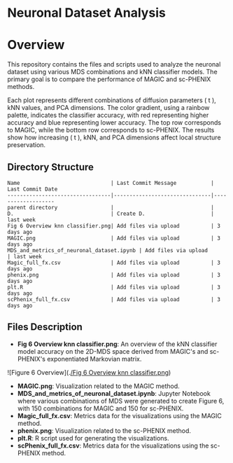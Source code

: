 
# Neuronal Dataset Analysis

# Overview

This repository contains the files and scripts used to analyze the neuronal dataset using various MDS combinations and kNN classifier models. The primary goal is to compare the performance of MAGIC and sc-PHENIX methods.

Each plot represents different combinations of diffusion parameters \( t \), kNN values, and PCA dimensions. The color gradient, using a rainbow palette, indicates the classifier accuracy, with red representing higher accuracy and blue representing lower accuracy. The top row corresponds to MAGIC, while the bottom row corresponds to sc-PHENIX. The results show how increasing \( t \), kNN, and PCA dimensions affect local structure preservation.








## Directory Structure

```
Name                             | Last Commit Message           | Last Commit Date
---------------------------------|-------------------------------|-------------------
parent directory                 |                               |
D.                               | Create D.                     | last week
Fig 6 Overview knn classifier.png| Add files via upload          | 3 days ago
MAGIC.png                        | Add files via upload          | 3 days ago
MDS_and_metrics_of_neuronal_dataset.ipynb | Add files via upload          | last week
Magic_full_fx.csv                | Add files via upload          | 3 days ago
phenix.png                       | Add files via upload          | 3 days ago
plt.R                            | Add files via upload          | 3 days ago
scPhenix_full_fx.csv             | Add files via upload          | 3 days ago
```

## Files Description

- **Fig 6 Overview knn classifier.png**: An overview of the kNN classifier model accuracy on the 2D-MDS space derived from MAGIC's and sc-PHENIX's exponentiated Markovian matrix.

![Figure 6 Overview](.[/Fig 6 Overview knn classifier.png](https://github.com/resendislab/sc-PHENIX/blob/main/MDS/Fig%206%20Overview%20knn%20classifier.png))

- **MAGIC.png**: Visualization related to the MAGIC method.
- **MDS_and_metrics_of_neuronal_dataset.ipynb**: Jupyter Notebook where various combinations of MDS were generated to create Figure 6, with 150 combinations for MAGIC and 150 for sc-PHENIX.
- **Magic_full_fx.csv**: Metrics data for the visualizations using the MAGIC method.
- **phenix.png**: Visualization related to the sc-PHENIX method.
- **plt.R**: R script used for generating the visualizations.
- **scPhenix_full_fx.csv**: Metrics data for the visualizations using the sc-PHENIX method.

